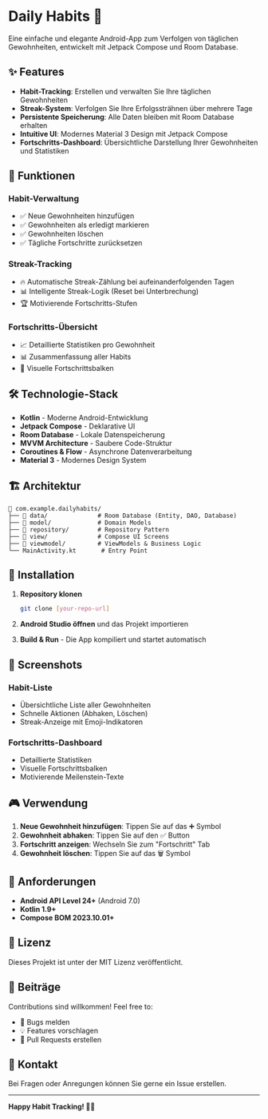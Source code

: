 # Daily Habits 📱

Eine einfache und elegante Android-App zum Verfolgen von täglichen Gewohnheiten, entwickelt mit Jetpack Compose und Room Database.

## ✨ Features

- **Habit-Tracking**: Erstellen und verwalten Sie Ihre täglichen Gewohnheiten
- **Streak-System**: Verfolgen Sie Ihre Erfolgssträhnen über mehrere Tage
- **Persistente Speicherung**: Alle Daten bleiben mit Room Database erhalten
- **Intuitive UI**: Modernes Material 3 Design mit Jetpack Compose
- **Fortschritts-Dashboard**: Übersichtliche Darstellung Ihrer Gewohnheiten und Statistiken

## 🎯 Funktionen

### Habit-Verwaltung
- ✅ Neue Gewohnheiten hinzufügen
- ✅ Gewohnheiten als erledigt markieren
- ✅ Gewohnheiten löschen
- ✅ Tägliche Fortschritte zurücksetzen

### Streak-Tracking
- 🔥 Automatische Streak-Zählung bei aufeinanderfolgenden Tagen
- 📊 Intelligente Streak-Logik (Reset bei Unterbrechung)
- 🏆 Motivierende Fortschritts-Stufen

### Fortschritts-Übersicht
- 📈 Detaillierte Statistiken pro Gewohnheit
- 📊 Zusammenfassung aller Habits
- 🎨 Visuelle Fortschrittsbalken

## 🛠️ Technologie-Stack

- **Kotlin** - Moderne Android-Entwicklung
- **Jetpack Compose** - Deklarative UI
- **Room Database** - Lokale Datenspeicherung
- **MVVM Architecture** - Saubere Code-Struktur
- **Coroutines & Flow** - Asynchrone Datenverarbeitung
- **Material 3** - Modernes Design System

## 🏗️ Architektur

```
📁 com.example.dailyhabits/
├── 📁 data/              # Room Database (Entity, DAO, Database)
├── 📁 model/             # Domain Models
├── 📁 repository/        # Repository Pattern
├── 📁 view/              # Compose UI Screens
├── 📁 viewmodel/         # ViewModels & Business Logic
└── MainActivity.kt       # Entry Point
```

## 🚀 Installation

1. **Repository klonen**
   ```bash
   git clone [your-repo-url]
   ```

2. **Android Studio öffnen** und das Projekt importieren

3. **Build & Run** - Die App kompiliert und startet automatisch

## 📱 Screenshots

### Habit-Liste
- Übersichtliche Liste aller Gewohnheiten
- Schnelle Aktionen (Abhaken, Löschen)
- Streak-Anzeige mit Emoji-Indikatoren

### Fortschritts-Dashboard
- Detaillierte Statistiken
- Visuelle Fortschrittsbalken
- Motivierende Meilenstein-Texte

## 🎮 Verwendung

1. **Neue Gewohnheit hinzufügen**: Tippen Sie auf das ➕ Symbol
2. **Gewohnheit abhaken**: Tippen Sie auf den ✅ Button
3. **Fortschritt anzeigen**: Wechseln Sie zum "Fortschritt" Tab
4. **Gewohnheit löschen**: Tippen Sie auf das 🗑️ Symbol

## 🔧 Anforderungen

- **Android API Level 24+** (Android 7.0)
- **Kotlin 1.9+**
- **Compose BOM 2023.10.01+**

## 📝 Lizenz

Dieses Projekt ist unter der MIT Lizenz veröffentlicht.

## 🤝 Beiträge

Contributions sind willkommen! Feel free to:
- 🐛 Bugs melden
- 💡 Features vorschlagen  
- 🔧 Pull Requests erstellen

## 📧 Kontakt

Bei Fragen oder Anregungen können Sie gerne ein Issue erstellen.

---

**Happy Habit Tracking! 🎯✨**
